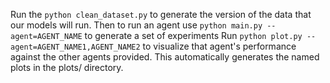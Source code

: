 Run the `python clean_dataset.py` to generate the version of the data that our models will run.
Then to run an agent use `python main.py --agent=AGENT_NAME` to generate a set of experiments
Run `python plot.py --agent=AGENT_NAME1,AGENT_NAME2` to visualize that agent's performance against the
other agents provided. This automatically generates the named plots in the plots/ directory.
